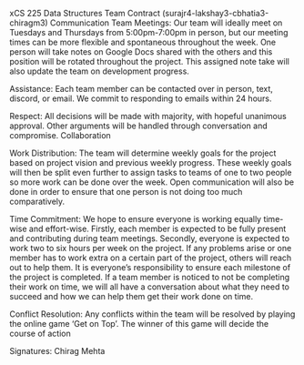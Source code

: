xCS 225 Data Structures
Team Contract (surajr4-lakshay3-cbhatia3-chiragm3)
Communication
Team Meetings: Our team will ideally meet on Tuesdays and Thursdays from 5:00pm-7:00pm in person, but our meeting times can be more flexible and spontaneous throughout the week. One person will take notes on Google Docs shared with the others and this position will be rotated throughout the project. This assigned note take will also update the team on development progress. 

Assistance: Each team member can be contacted over in person, text, discord, or email. We commit to responding to emails within 24 hours. 

Respect: All decisions will be made with majority, with hopeful unanimous approval. Other arguments will be handled through conversation and compromise.
Collaboration

Work Distribution: The team will determine weekly goals for the project based on project vision and previous weekly progress. These weekly goals will then be split even further to assign tasks to teams of one to two people so more work can be done over the week. Open communication will also be done in order to ensure that one person is not doing too much comparatively. 

Time Commitment: We hope to ensure everyone is working equally time-wise and effort-wise. Firstly, each member is expected to be fully present and contributing during team meetings. Secondly, everyone is expected to work two to six hours per week on the project. If any problems arise or one member has to work extra on a certain part of the project, others will reach out to help them. It is everyone’s responsibility to ensure each milestone of the project is completed. If a team member is noticed to not be completing their work on time, we will all have a conversation about what they need to succeed and how we can help them get their work done on time. 

Conflict Resolution: Any conflicts within the team will be resolved by playing the online game ‘Get on Top’. The winner of this game will decide the course of action
 
 
Signatures:
Chirag Mehta
